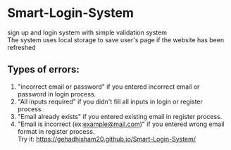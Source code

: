 # Smart-Login-System
sign up and login system with simple validation system <br/> The system uses local storage to save user's page if the website has been refreshed <br/>
## Types of errors:
1. "incorrect email or password" if you entered incorrect email or password in login process.
2. "All inputs required" if you didn't fill all inputs in login or register process.
3. "Email already exists" if you entered existing email in register process.
4. "Email is incorrect (ex:example@mail.com)" if you entered wrong email format in register process.<br/>
Try it: https://gehadhisham20.github.io/Smart-Login-System/
